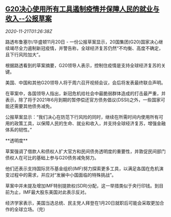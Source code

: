 <!--1605923708000-->
[G20决心使用所有工具遏制疫情并保障人民的就业与收入--公报草案](https://cn.reuters.com/article/g20-communique-draft-covid-debt-1121-idCNKBS281023)
------

<div><i>2020-11-21T01:26:38Z</i></div><p>路透布鲁塞尔/华盛顿11月20日 - 一份公报草案显示，20国集团(G20)国家决心继续竭尽全力遏制新冠疫情，并警告称，全球经济复苏仍然“不均衡、高度不确定，且下行风险加大”。</p><p>根据路透看到的草案摘要，G20领导人表示，控制住疫情是支持全球经济复苏的关键。</p><p>美国、中国和其他G20领导人将于周六召开视频会议，会后将发表最终联合声明。</p><p>在草案中，各国领导人指出，新冠危机给社会中最脆弱群体造成的打击最严重，并表示，除了将于2021年6月到期的暂停偿还官方债务倡议(DSSI)之外，一些国家可能还需要其他债务减免。</p><p>公报草案显示：“我们决心在防范下行风险的同时，继续在所需时间内使用所有可用的政策工具，以保障人民的生命、就业和收入，并支持全球经济复苏，增强金融体系的韧性。”</p><p>**透明度**</p><p>草案强调了借款人和债权人扩大官方和民间债务透明度的重要性，并敦促民间部门债权人在可比的基础上参与G20债务减免努力。</p><p>他们还表示支持国际货币基金组织(IMF)努力探索更多工具，以满足各国在危机演变过程中的需求，并应对“发展中小国面临的特殊挑战”。</p><p>草案中并未提及增加IMF特别提款权(SDR)分配，这一举措类似于央行印钱。到目前为止，IMF最大股东美国对此表示反对。</p><p>经济学家表示，美国当选总统、民主党人拜登在1月20日就职后可能会采取更加合作的全球立场。（完）</p>
